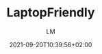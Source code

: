 ---
title: "LaptopFriendly"
images: # Create a folder in /static/images/tools that has the same name as this current markdown file and place the images there. We only need the file name here. If this is not clear, please refer to existing tools as references.
  - path: "laptopfriendly.co_.png"
  - path: "laptopfriendly.co_berlin_two-and-two_edit.png"
  - path: "laptopfriendly.co_berlin_two-and-two.png"
  - path: "laptopfriendly.co_berlin.png"
  - path: "laptopfriendly.co_cities.png"
  - path: "laptopfriendly.co_suggest.png"
categories:
  - "Life"
tags:
  - "Life"
  - "Workspace"
links:
  - name: "laptopfriendly.co"
    link: "https://laptopfriendly.co"
summary: "Find a laptop friendly place to work"
features:
  - list of laptop friendly places to work
  - reviews of each location
  - a map to make it easy to find places in a region
platforms:
  - "Physical"
fields:
  - "General and Interdisciplinary"
plans:
  - name:
    description:
makers: # the makers of the tool
  - name:
    description:
author: LM    # the person who submitted this tool to KausalFlow
date: 2021-09-20T10:39:56+02:00
draft: false
---